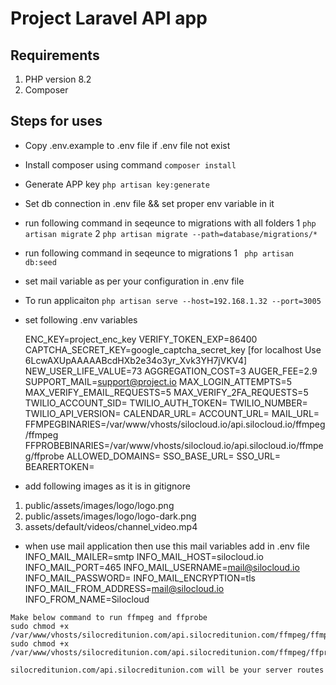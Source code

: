 # Project Laravel API app

## Requirements

1. PHP version 8.2
2. Composer

## Steps for uses

-   Copy .env.example to .env file if .env file not exist
-   Install composer using command `composer install`
-   Generate APP key `php artisan key:generate`
-   Set db connection in .env file && set proper env variable in it

-   run following command in seqeunce to migrations with all folders
    1 `php artisan migrate`
    2 `php artisan migrate --path=database/migrations/*`

-   run following command in seqeunce to migrations
    1 ` php artisan db:seed`

-   set mail variable as per your configuration in .env file

-   To run applicaiton
    `php artisan serve --host=192.168.1.32 --port=3005`

-   set following .env variables

    ENC_KEY=project_enc_key
    VERIFY_TOKEN_EXP=86400
    CAPTCHA_SECRET_KEY=google_captcha_secret_key [for localhost Use 6LcwAXUpAAAAABcdHXb2e34o3yr_Xvk3YH7jVKV4]
    NEW_USER_LIFE_VALUE=73
    AGGREGATION_COST=3
    AUGER_FEE=2.9
    SUPPORT_MAIL=support@project.io
    MAX_LOGIN_ATTEMPTS=5
    MAX_VERIFY_EMAIL_REQUESTS=5
    MAX_VERIFY_2FA_REQUESTS=5
    TWILIO_ACCOUNT_SID=<your-twilio-account-sid-value>
    TWILIO_AUTH_TOKEN=<your-twilio-account-authtoken>
    TWILIO_NUMBER=<your-twilio-account-number>  
    TWILIO_API_VERSION=<your-twilio-account-api-version>
    CALENDAR_URL=<your-calendar-url>
    ACCOUNT_URL=<your-account-url>
    MAIL_URL=<your-mail-url>
    FFMPEGBINARIES=/var/www/vhosts/silocloud.io/api.silocloud.io/ffmpeg/ffmpeg
    FFPROBEBINARIES=/var/www/vhosts/silocloud.io/api.silocloud.io/ffmpeg/ffprobe
    ALLOWED_DOMAINS=
    SSO_BASE_URL=<your-sso-auth-base-URL>
    SSO_URL=<your-sso-base-URL>
    BEARERTOKEN=<your-bearer-token>

-   add following images as it is in gitignore

1. public/assets/images/logo/logo.png
2. public/assets/images/logo/logo-dark.png
3. assets/default/videos/channel_video.mp4

-   when use mail application then use this mail variables add in .env file
    INFO_MAIL_MAILER=smtp
    INFO_MAIL_HOST=silocloud.io
    INFO_MAIL_PORT=465
    INFO_MAIL_USERNAME=mail@silocloud.io
    INFO_MAIL_PASSWORD=<your-mail-password>
    INFO_MAIL_ENCRYPTION=tls
    INFO_MAIL_FROM_ADDRESS=mail@silocloud.io
    INFO_FROM_NAME=Silocloud

```
Make below command to run ffmpeg and ffprobe
sudo chmod +x /var/www/vhosts/silocreditunion.com/api.silocreditunion.com/ffmpeg/ffmpeg
sudo chmod +x /var/www/vhosts/silocreditunion.com/api.silocreditunion.com/ffmpeg/ffprobe
```

```
silocreditunion.com/api.silocreditunion.com will be your server routes
```
